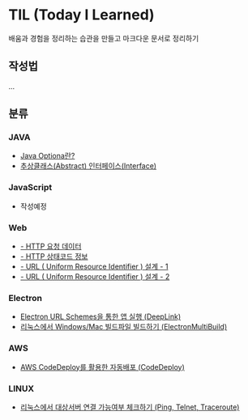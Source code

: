 # TIL (Today I Learned)

배움과 경험을 정리하는 습관을 만들고 마크다운 문서로 정리하기

## 작성법

...

## 분류

### JAVA

- <a href="https://github.com/rumor1993/TIL/blob/main/JAVA/Optional.md"> Java Optiona란?</a>
- <a href="https://github.com/rumor1993/TIL/blob/main/JAVA/AbstractInterface.md"> 추상클래스(Abstract) 인터페이스(Interface)</a>

### JavaScript

- 작성예정

### Web

- <a href="https://github.com/rumor1993/TIL/blob/main/WEB/HTTP-요청-데이터.md">- HTTP 요청 데이터</a>
- <a href="https://github.com/rumor1993/TIL/blob/main/WEB/[HTTP]StatusCode.md">- HTTP 상태코드 정보</a>
- <a href="https://github.com/rumor1993/TIL/blob/main/WEB/URL(UniformResourceIdentifier).md">- URL ( Uniform Resource Identifier ) 설계 - 1</a>
- <a href="https://github.com/rumor1993/TIL/blob/main/WEB/URL(UniformResourceIdentifier)-2.md">- URL ( Uniform Resource Identifier ) 설계 - 2</a>

### Electron

- <a href="https://github.com/rumor1993/TIL/blob/main/Electron/DeepLink.md">Electron URL Schemes을 통한 앱 실행 (DeepLink)</a>
- <a href="https://github.com/rumor1993/TIL/blob/main/Electron/ElectronMultiBuild.md">리눅스에서 Windows/Mac 빌드파일 빌드하기 (ElectronMultiBuild)</a>

### AWS

- <a href="https://github.com/rumor1993/TIL/blob/main/AWS/CodeDeploy.md">AWS CodeDeploy를 활용한 자동배포 (CodeDeploy)</a>

### LINUX

- <a href="https://github.com/rumor1993/TIL/blob/main/LINUX/Ping-Telnet-Traceroute.md">리눅스에서 대상서버 연결 가능여부 체크하기 (Ping, Telnet, Traceroute)</a>
